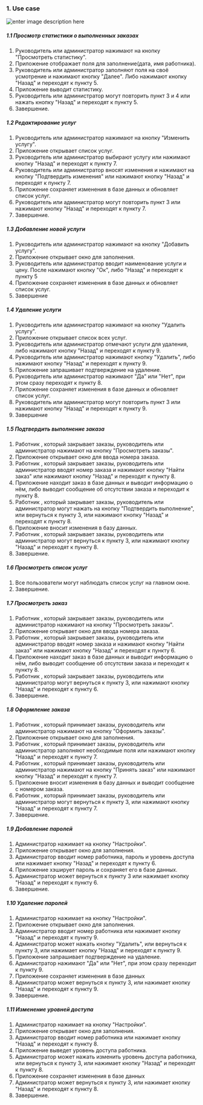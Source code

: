 ### 1. Use case
![enter image description here](https://github.com/Alex-Sidorov/SEFOLL/blob/master/UML/use_case.png0UML%20(1).png)
#####  1.1 Просмотр статистики о выполненных заказах
1. Руководитель или администратор нажимают на кнопку "Просмотреть статистику".
2. Приложение отображает поля для заполнение(дата, имя работника).
3. Руководитель или администратор заполняют поля на своё усмотрение и нажимают кнопку "Далее". Либо нажимают кнопку "Назад" и переходят к пункту 5.
4. Приложение выводит статистику.
5. Руководитель или администратор могут повторить пункт 3 и 4 или нажать кнопку "Назад" и переходят к пункту 5. 
6. Завершение.

##### 1.2 Редактирование услуг
1. Руководитель или администратор нажимают на кнопку "Изменить услугу".
2. Приложение открывает список услуг.
3. Руководитель или администратор выбирают услугу или нажимают кнопку "Назад" и переходят к пункту 7.
4. Руководитель или администратор вносят изменения и нажимают на кнопку "Подтвердить изменения" или нажимают кнопку "Назад" и переходят к пункту 7.
5. Приложение сохраняет изменения в базе данных и обновляет список услуг.
6. Руководитель или администратор могут повторить пункт 3 или нажимают кнопку "Назад" и переходят к пункту 7.
7. Завершение.

##### 1.3 Добавление новой услуги
1. Руководитель или администратор нажимают на кнопку "Добавить услугу".
2. Приложение открывает окно для заполнения.
3. Руководитель или администратор вводит наименование услуги и цену. После нажимают кнопку "Ок", либо "Назад" и переходят к пункту 5
4. Приложение сохраняет изменения в базе данных и обновляет список услуг.
5. Завершение
##### 1.4 Удаление услуги
1. Руководитель или администратор нажимают на кнопку "Удалить услугу". 
2. Приложение открывает список всех услуг.
3. Руководитель или администратор отмечают услуги для удаления, либо нажимают кнопку "Назад" и переходят к пункту 9.
4. Руководитель или администратор нажимают кнопку "Удалить", либо нажимают кнопку "Назад" и переходят к пункту 9.
5. Приложение запрашивает подтверждение на удаление.
6. Руководитель или администратор нажимают "Да" или "Нет", при этом сразу переходят к пункту 8.
7. Приложение сохраняет изменения в базе данных и обновляет список услуг.
8. Руководитель или администратор могут повторить пункт 3 или нажимают кнопку "Назад" и переходят к пункту 9.
9. Завершение
##### 1.5 Подтвердить выполнение заказа
1. Работник , который закрывает заказы, руководитель или администратор нажимают на кнопку "Просмотреть заказы".
2. Приложение открывает окно для ввода номера заказа.
3. Работник , который закрывает заказы, руководитель или администратор вводят номер заказа и нажимают кнопку "Найти заказ"  или нажимают кнопку "Назад" и переходят к пункту 8.
4. Приложение находит заказ в базе данных и выводит информацию о нём, либо выводит сообщение об отсутствии заказа и переходит к пункту 8.
5.  Работник , который закрывает заказы, руководитель или администратор могут нажать на кнопку "Подтвердить выполнение", или вернуться к пункту 3, или нажимают кнопку "Назад" и переходят к пункту 8.
6. Приложение вносит изменения в базу данных.
7. Работник , который закрывает заказы, руководитель или администратор могут вернуться к пункту 3, или нажимают кнопку "Назад" и переходят к пункту 8.
8. Завершение.
##### 1.6 Просмотреть список услуг
1. Все пользователи могут наблюдать список услуг на главном окне.
2. Завершение.
##### 1.7 Просмотреть заказ
1. Работник , который закрывает заказы, руководитель или администратор нажимают на кнопку "Просмотреть заказы".
2. Приложение открывает окно для ввода номера заказа.
3. Работник , который закрывает заказы, руководитель или администратор вводят номер заказа и нажимают кнопку "Найти заказ"  или нажимают кнопку "Назад" и переходят к пункту 6.
4. Приложение находит заказ в базе данных и выводит информацию о нём, либо выводит сообщение об отсутствии заказа и переходит к пункту 8.
5. Работник , который закрывает заказы, руководитель или администратор могут вернуться к пункту 3, или нажимают кнопку "Назад" и переходят к пункту 6.
6. Завершение.
##### 1.8 Оформление заказа
1. Работник , который принимает заказы, руководитель или администратор нажимают на кнопку "Оформить заказы".
2. Приложение открывает окно для заполнения.
3. Работник , который принимает заказы, руководитель или администратор заполняют необходимые поля или нажимают кнопку "Назад" и переходят к пункту 7.
4.  Работник , который принимает заказы, руководитель или администратор нажимают на кнопку "Принять заказ" или нажимают кнопку "Назад" и переходят к пункту 7.
5. Приложение вносит изменения в базу данных и выводит сообщение с номером заказа.
6. Работник , который принимает заказы, руководитель или администратор могут вернуться к пункту 3, или нажимают кнопку "Назад" и переходят к пункту 7.
7. Завершение.
##### 1.9 Добавление паролей
1. Администратор нажимает на кнопку "Настройки".
2. Приложение открывает окно для заполнения.
3. Администратор вводит номер работника, пароль и уровень доступа или нажимает кнопку "Назад" и переходят к пункту 6.
4. Приложение хэширует пароль и сохраняет его в базе данных.
5.  Администратор может вернуться к пункту 3 или нажимает кнопку "Назад" и переходят к пункту 6.
6. Завершение.
##### 1.10 Удаление паролей
1. Администратор нажимает на кнопку "Настройки".
2. Приложение открывает окно для заполнения.
3. Администратор вводит номер работника или нажимает кнопку "Назад" и переходят к пункту 9.
4. Администратор может  нажать кнопку "Удалить", или вернуться к пункту 3, или нажимает кнопку "Назад" и переходят к пункту 9.
5. Приложение запрашивает подтверждение на удаление.
6. Администратор нажимают "Да" или "Нет", при этом сразу переходит к пункту 9.
7. Приложение сохраняет изменения в базе данных
8. Администратор может вернуться к пункту 3, или нажимает кнопку "Назад" и переходят к пункту 9.
9. Завершение.
##### 1.11 Изменение уровней доступа
1. Администратор нажимает на кнопку "Настройки".
2. Приложение открывает окно для заполнения.
3. Администратор вводит номер работника или нажимает кнопку "Назад" и переходят к пункту 8.
4. Приложение выведет уровень доступа работника. 
5. Администратор может  нажать изменить уровень доступа работника, или вернуться к пункту 3, или нажимает кнопку "Назад" и переходят к пункту 8.
6. Приложение сохраняет изменения в базе данных
7. Администратор может вернуться к пункту 3, или нажимает кнопку "Назад" и переходят к пункту 8.
8. Завершение.
